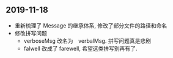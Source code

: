 ## 2019-11-18

- 重新梳理了 Message 的继承体系, 修改了部分文件的路径和命名
- 修改拼写问题
    - verboseMsg 改名为　verbalMsg. 拼写问题真是悲剧
    - falwell 改成了 farewell, 希望这类拼写别再有了.